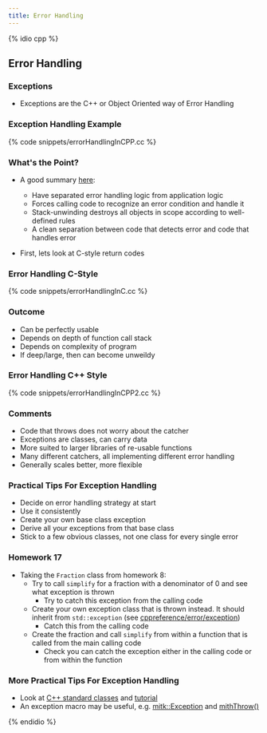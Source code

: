 ```yaml
---
title: Error Handling 
---
```


{% idio cpp %}

## Error Handling

### Exceptions 

* Exceptions are the C++ or Object Oriented way of Error Handling

### Exception Handling Example

{% code snippets/errorHandlingInCPP.cc %}


### What's the Point?

* A good summary [here](https://msdn.microsoft.com/en-us/library/hh279678.aspx): 
    * Have separated error handling logic from application logic
    * Forces calling code to recognize an error condition and handle it
    * Stack-unwinding destroys all objects in scope according to well-defined rules
    * A clean separation between code that detects error and code that handles error

* First, lets look at C-style return codes


### Error Handling C-Style

{% code snippets/errorHandlingInC.cc %}


### Outcome

* Can be perfectly usable
* Depends on depth of function call stack
* Depends on complexity of program
* If deep/large, then can become unweildy


### Error Handling C++ Style

{% code snippets/errorHandlingInCPP2.cc %}


### Comments

* Code that throws does not worry about the catcher
* Exceptions are classes, can carry data
* More suited to larger libraries of re-usable functions
* Many different catchers, all implementing different error handling
* Generally scales better, more flexible


### Practical Tips For Exception Handling

* Decide on error handling strategy at start
* Use it consistently
* Create your own base class exception
* Derive all your exceptions from that base class
* Stick to a few obvious classes, not one class for every single error

### Homework 17

* Taking the `Fraction` class from homework 8: 
    * Try to call  `simplify`  for a fraction with a denominator of 0 and see what exception is thrown
        * Try to catch this exception from the calling code
    * Create your own exception class that is thrown instead. It should inherit from `std::exception` (see [cppreference/error/exception](https://en.cppreference.com/w/cpp/error/exception)) 
        * Catch this from the calling code
    * Create the fraction and call `simplify`  from within a function that is called from the main calling code
        * Check you can catch the exception either in the calling code or from within the function 
    
### More Practical Tips For Exception Handling

* Look at [C++ standard classes](http://www.cplusplus.com/reference/exception/) and [tutorial](http://www.cplusplus.com/doc/tutorial/exceptions/)
* An exception macro may be useful, e.g. [mitk::Exception](https://github.com/MITK/MITK/blob/master/Modules/Core/include/mitkException.h) and [mithThrow()](https://github.com/MITK/MITK/blob/master/Modules/Core/include/mitkExceptionMacro.h)

{% endidio %}
